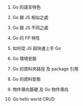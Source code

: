 1. Go 的語言特色

2. Go 跟 JS 相似之處

3. Go 跟 JS 不同之處

4. Go 的 FP 特性

5. 如何從 JS 超快速上手 Go

6. Go 環境安裝

7. Go 的資料夾路徑 及 package 引用

8. Go 的資料型態

9. 物件導向基礎 及 Go 物件導向

10. Go hello world CRUD
